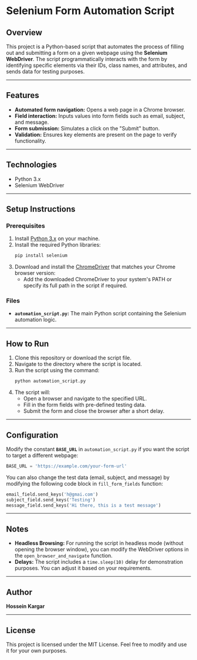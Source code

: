 # Selenium Form Automation Script

## Overview
This project is a Python-based script that automates the process of filling out and submitting a form on a given webpage using the **Selenium WebDriver**. The script programmatically interacts with the form by identifying specific elements via their IDs, class names, and attributes, and sends data for testing purposes.

---

## Features
- **Automated form navigation:** Opens a web page in a Chrome browser.
- **Field interaction:** Inputs values into form fields such as email, subject, and message.
- **Form submission:** Simulates a click on the "Submit" button.
- **Validation:** Ensures key elements are present on the page to verify functionality.

---

## Technologies
- Python 3.x
- Selenium WebDriver

---

## Setup Instructions

### Prerequisites
1. Install [Python 3.x](https://www.python.org/) on your machine.
2. Install the required Python libraries:
   ```bash
   pip install selenium
   ```
3. Download and install the [ChromeDriver](https://chromedriver.chromium.org/) that matches your Chrome browser version:
   - Add the downloaded ChromeDriver to your system's PATH or specify its full path in the script if required.

### Files
- **`automation_script.py`:** The main Python script containing the Selenium automation logic.

---

## How to Run
1. Clone this repository or download the script file.
2. Navigate to the directory where the script is located.
3. Run the script using the command:
   ```bash
   python automation_script.py
   ```
4. The script will:
   - Open a browser and navigate to the specified URL.
   - Fill in the form fields with pre-defined testing data.
   - Submit the form and close the browser after a short delay.

---

## Configuration
Modify the constant **`BASE_URL`** in `automation_script.py` if you want the script to target a different webpage:
```python
BASE_URL = 'https://example.com/your-form-url'
```

You can also change the test data (email, subject, and message) by modifying the following code block in `fill_form_fields` function:
```python
email_field.send_keys('h@gmai.com')
subject_field.send_keys('Testing')
message_field.send_keys('Hi there, this is a test message')
```

---

## Notes
- **Headless Browsing:** For running the script in headless mode (without opening the browser window), you can modify the WebDriver options in the `open_browser_and_navigate` function.
- **Delays:** The script includes a `time.sleep(10)` delay for demonstration purposes. You can adjust it based on your requirements.

---

## Author
**Hossein Kargar**

---

## License
This project is licensed under the MIT License. Feel free to modify and use it for your own purposes.
